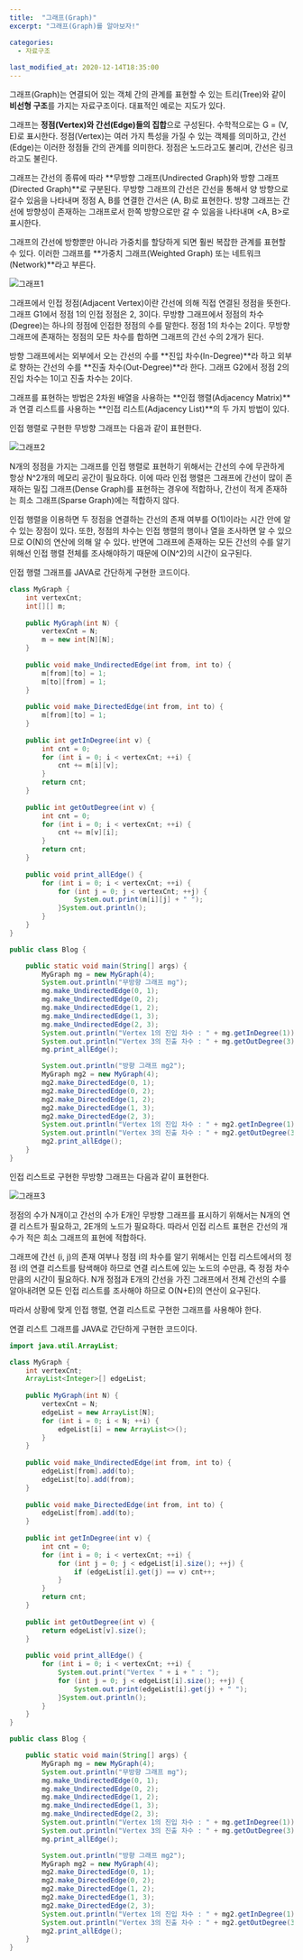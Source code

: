```yaml
---
title:  "﻿그래프(Graph)"
excerpt: "﻿그래프(Graph)를 알아보자!"

categories:
  - 자료구조
  
last_modified_at: 2020-12-14T18:35:00
---
```


그래프(Graph)는 연결되어 있는 객체 간의 관계를 표현할 수 있는 트리(Tree)와 같이 **비선형 구조**를 가지는 자료구조이다. 대표적인 예로는 지도가 있다.  

그래프는 **정점(Vertex)와 간선(Edge)들의 집합**으로 구성된다. 수학적으로는 G = (V, E)로 표시한다. 정점(Vertex)는 여러 가지 특성을 가질 수 있는 객체를 의미하고, 간선(Edge)는 이러한 정점들 간의 관계를 의미한다. 정점은 노드라고도 불리며, 간선은 링크라고도 불린다.  


그래프는 간선의 종류에 따라 **무방향 그래프(Undirected Graph)와 방향 그래프(Directed Graph)**로 구분된다. 무방향 그래프의 간선은 간선을 통해서 양 방향으로 갈수 있음을 나타내며 정점 A, B를 연결한 간서은 (A, B)로 표현한다. 방향 그래프는 간선에 방향성이 존재하는 그래프로서 한쪽 방향으로만 갈 수 있음을 나타내며 <A, B>로 표시한다.  

그래프의 간선에 방향뿐만 아니라 가중치를 할당하게 되면 훨씬 복잡한 관계를 표현할 수 있다. 이러한 그래프를 **가중치 그래프(Weighted Graph) 또는 네트워크(Network)**라고 부른다.  

![그래프1](https://user-images.githubusercontent.com/53072057/102042768-093b0e80-3e16-11eb-9a98-978e3a4363ad.JPG)  

그래프에서 인접 정점(Adjacent Vertex)이란 간선에 의해 직접 연결된 정점을 뜻한다. 그래프 G1에서 정점 1의 인접 정점은 2, 3이다. 무방향 그래프에서 정점의 차수(Degree)는 하나의 정점에 인접한 정점의 수를 말한다. 정점 1의 차수는 2이다. 무방향 그래프에 존재하는 정점의 모든 차수를 합하면 그래프의 간선 수의 2개가 된다.  

방향 그래프에서는 외부에서 오는 간선의 수를 **진입 차수(In-Degree)**라 하고 외부로 향하는 간선의 수를 **진출 차수(Out-Degree)**라 한다. 그래프 G2에서 정점 2의 진입 차수는 1이고 진출 차수는 2이다.  

그래프를 표현하는 방법은 2차원 배열을 사용하는 **인접 행렬(Adjacency Matrix)**과 연결 리스트를 사용하는 **인접 리스트(Adjacency List)**의 두 가지 방법이 있다.  

인접 행렬로 구현한 무방향 그래프는 다음과 같이 표현한다.  

![그래프2](https://user-images.githubusercontent.com/53072057/102042769-0a6c3b80-3e16-11eb-8be7-3d8d389658c4.JPG)  

N개의 정점을 가지는 그래프를 인접 행렬로 표현하기 위해서는 간선의 수에 무관하게 항상 N^2개의 메모리 공간이 필요하다. 이에 따라 인접 행렬은 그래프에 간선이 많이 존재하는 밀집 그래프(Dense Graph)를 표현하는 경우에 적합하나, 간선이 적게 존재하는 희소 그래프(Sparse Graph)에는 적합하지 않다.  

인접 행렬을 이용하면 두 정점을 연결하는 간선의 존재 여부를 O(1)이라는 시간 안에 알 수 있는 장점이 있다. 또한, 정점의 차수는 인접 행렬의 행이나 열을 조사하면 알 수 있으므로 O(N)의 연산에 의해 알 수 있다. 반면에 그래프에 존재하는 모든 간선의 수를 알기 위해선 인접 행렬 전체를 조사해야하기 때문에 O(N^2)의 시간이 요구된다.  

인접 행렬 그래프를 JAVA로 간단하게 구현한 코드이다.  

```java
class MyGraph {
	int vertexCnt;
	int[][] m;
	
	public MyGraph(int N) {
		vertexCnt = N;
		m = new int[N][N];
	}
	
	public void make_UndirectedEdge(int from, int to) {
		m[from][to] = 1;
		m[to][from] = 1;
	}
	
	public void make_DirectedEdge(int from, int to) {
		m[from][to] = 1;
	}
	
	public int getInDegree(int v) {
		int cnt = 0;
		for (int i = 0; i < vertexCnt; ++i) {
			cnt += m[i][v];
		}
		return cnt;
	}
	
	public int getOutDegree(int v) {
		int cnt = 0;
		for (int i = 0; i < vertexCnt; ++i) {
			cnt += m[v][i];
		}
		return cnt;
	}
	
	public void print_allEdge() {
		for (int i = 0; i < vertexCnt; ++i) {
			for (int j = 0; j < vertexCnt; ++j) {
				System.out.print(m[i][j] + " ");
			}System.out.println();
		}
	}
}

public class Blog {

	public static void main(String[] args) {
		MyGraph mg = new MyGraph(4);
		System.out.println("무방향 그래프 mg");
		mg.make_UndirectedEdge(0, 1);
		mg.make_UndirectedEdge(0, 2);
		mg.make_UndirectedEdge(1, 2);
		mg.make_UndirectedEdge(1, 3);
		mg.make_UndirectedEdge(2, 3);
		System.out.println("Vertex 1의 진입 차수 : " + mg.getInDegree(1));
		System.out.println("Vertex 3의 진출 차수 : " + mg.getOutDegree(3));
		mg.print_allEdge();

		System.out.println("방향 그래프 mg2");
		MyGraph mg2 = new MyGraph(4);
		mg2.make_DirectedEdge(0, 1);
		mg2.make_DirectedEdge(0, 2);
		mg2.make_DirectedEdge(1, 2);
		mg2.make_DirectedEdge(1, 3);
		mg2.make_DirectedEdge(2, 3);
		System.out.println("Vertex 1의 진입 차수 : " + mg2.getInDegree(1));
		System.out.println("Vertex 3의 진출 차수 : " + mg2.getOutDegree(3));
		mg2.print_allEdge();
	}
}
```

인접 리스트로 구현한 무방향 그래프는 다음과 같이 표현한다.  

![그래프3](https://user-images.githubusercontent.com/53072057/102042771-0a6c3b80-3e16-11eb-9158-656dc3196929.JPG)  

정점의 수가 N개이고 간선의 수가 E개인 무방향 그래프를 표시하기 위해서는 N개의 연결 리스트가 필요하고, 2E개의 노드가 필요하다. 따라서 인접 리스트 표현은 간선의 개수가 적은 희소 그래프의 표현에 적합하다.  

그래프에 간선 (i, j)의 존재 여부나 정점 i의 차수를 알기 위해서는 인접 리스트에서의 정점 i의 연결 리스트를 탐색해야 하므로 연결 리스트에 있는 노드의 수만큼, 즉 정점 차수만큼의 시간이 필요하다. N개 정점과 E개의 간선을 가진 그래프에서 전체 간선의 수를 알아내려면 모든 인접 리스트를 조사해야 하므로 O(N+E)의 연산이 요구된다.  

따라서 상황에 맞게 인접 행렬, 연결 리스트로 구현한 그래프를 사용해야 한다.  

연결 리스트 그래프를 JAVA로 간단하게 구현한 코드이다.  

```java
import java.util.ArrayList;

class MyGraph {
	int vertexCnt;
	ArrayList<Integer>[] edgeList;
	
	public MyGraph(int N) {
		vertexCnt = N;
		edgeList = new ArrayList[N];
		for (int i = 0; i < N; ++i) {
			edgeList[i] = new ArrayList<>();
		}
	}
	
	public void make_UndirectedEdge(int from, int to) {
		edgeList[from].add(to);
		edgeList[to].add(from);
	}
	
	public void make_DirectedEdge(int from, int to) {
		edgeList[from].add(to);
	}
	
	public int getInDegree(int v) {
		int cnt = 0;
		for (int i = 0; i < vertexCnt; ++i) {
			for (int j = 0; j < edgeList[i].size(); ++j) {
				if (edgeList[i].get(j) == v) cnt++;
			}
		}
		return cnt;
	}
	
	public int getOutDegree(int v) {
		return edgeList[v].size();
	}
	
	public void print_allEdge() {
		for (int i = 0; i < vertexCnt; ++i) {
			System.out.print("Vertex " + i + " : ");
			for (int j = 0; j < edgeList[i].size(); ++j) {
				System.out.print(edgeList[i].get(j) + " ");
			}System.out.println();
		}
	}
}

public class Blog {

	public static void main(String[] args) {
		MyGraph mg = new MyGraph(4);
		System.out.println("무방향 그래프 mg");
		mg.make_UndirectedEdge(0, 1);
		mg.make_UndirectedEdge(0, 2);
		mg.make_UndirectedEdge(1, 2);
		mg.make_UndirectedEdge(1, 3);
		mg.make_UndirectedEdge(2, 3);
		System.out.println("Vertex 1의 진입 차수 : " + mg.getInDegree(1));
		System.out.println("Vertex 3의 진출 차수 : " + mg.getOutDegree(3));
		mg.print_allEdge();

		System.out.println("방향 그래프 mg2");
		MyGraph mg2 = new MyGraph(4);
		mg2.make_DirectedEdge(0, 1);
		mg2.make_DirectedEdge(0, 2);
		mg2.make_DirectedEdge(1, 2);
		mg2.make_DirectedEdge(1, 3);
		mg2.make_DirectedEdge(2, 3);
		System.out.println("Vertex 1의 진입 차수 : " + mg2.getInDegree(1));
		System.out.println("Vertex 3의 진출 차수 : " + mg2.getOutDegree(3));
		mg2.print_allEdge();
	}
}
```